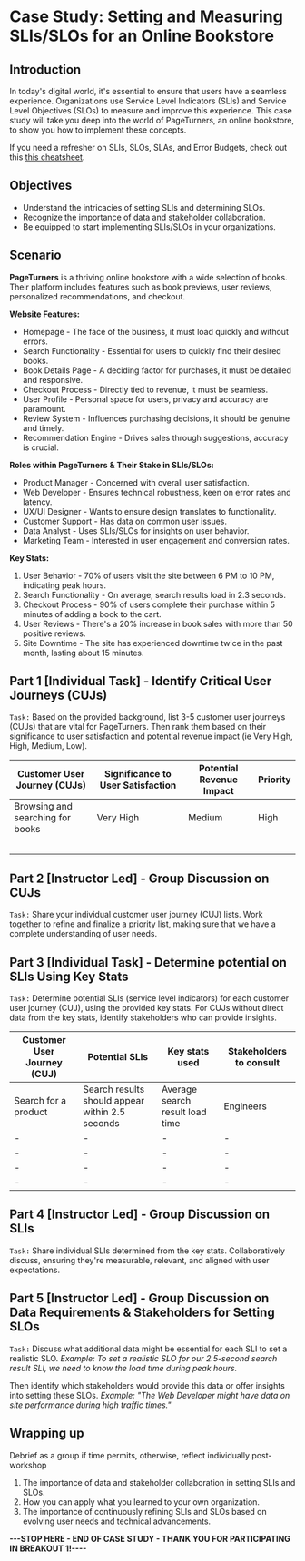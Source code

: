 # Case Study: Setting and Measuring SLIs/SLOs for an Online Bookstore

## Introduction

In today's digital world, it's essential to ensure that users have a seamless experience. Organizations use Service Level Indicators (SLIs) and Service Level Objectives (SLOs) to measure and improve this experience. This case study will take you deep into the world of PageTurners, an online bookstore, to show you how to implement these concepts.

If you need a refresher on SLIs, SLOs, SLAs, and Error Budgets, check out this [this cheatsheet](./Cheatsheet.md).

## Objectives
- Understand the intricacies of setting SLIs and determining SLOs.
- Recognize the importance of data and stakeholder collaboration.
- Be equipped to start implementing SLIs/SLOs in your organizations.

## Scenario

**PageTurners** is a thriving online bookstore with a wide selection of books. Their platform includes features such as book previews, user reviews, personalized recommendations, and checkout.

**Website Features:**
- Homepage - The face of the business, it must load quickly and without errors.
- Search Functionality - Essential for users to quickly find their desired books.
- Book Details Page - A deciding factor for purchases, it must be detailed and responsive.
- Checkout Process - Directly tied to revenue, it must be seamless.
- User Profile - Personal space for users, privacy and accuracy are paramount.
- Review System - Influences purchasing decisions, it should be genuine and timely.
- Recommendation Engine - Drives sales through suggestions, accuracy is crucial.

**Roles within PageTurners & Their Stake in SLIs/SLOs:**
- Product Manager - Concerned with overall user satisfaction.
- Web Developer - Ensures technical robustness, keen on error rates and latency.
- UX/UI Designer - Wants to ensure design translates to functionality.
- Customer Support - Has data on common user issues.
- Data Analyst - Uses SLIs/SLOs for insights on user behavior.
- Marketing Team - Interested in user engagement and conversion rates.

**Key Stats:**
1. User Behavior - 70% of users visit the site between 6 PM to 10 PM, indicating peak hours.
2. Search Functionality - On average, search results load in 2.3 seconds.
3. Checkout Process - 90% of users complete their purchase within 5 minutes of adding a book to the cart.
4. User Reviews - There's a 20% increase in book sales with more than 50 positive reviews.
5. Site Downtime - The site has experienced downtime twice in the past month, lasting about 15 minutes.

## Part 1 [Individual Task] - Identify Critical User Journeys (CUJs)

```Task:``` Based on the provided background, list 3-5 customer user journeys (CUJs) that are vital for PageTurners. Then rank them based on their significance to user satisfaction and potential revenue impact (ie Very High, High, Medium, Low).

| Customer User Journey (CUJs) | Significance to User Satisfaction | Potential Revenue Impact | Priority |
|----------|----------|----------|----------|
| Browsing and searching for books  | Very High  | Medium  | High |
|   |   |   |   |-
|   |   |   |   |-
|   |   |   |   |-
|   |   |   |   |
|   |   |   |   |

## Part 2 [Instructor Led] - Group Discussion on CUJs

```Task:``` Share your individual customer user journey (CUJ) lists. Work together to refine and finalize a priority list, making sure that we have a complete understanding of user needs.

## Part 3 [Individual Task] - Determine potential on SLIs Using Key Stats

```Task:``` Determine potential SLIs (service level indicators) for each customer user journey (CUJ), using the provided key stats. For CUJs without direct data from the key stats, identify stakeholders who can provide insights.

| Customer User Journey (CUJ) | Potential SLIs | Key stats used | Stakeholders to consult |
|----------|----------|----------|----------|
| Search for a product | Search results should appear within 2.5 seconds | Average search result load time | Engineers |
| -  | -  | -  | -  |
| -  | -  | -  | -  |
| -  | -  | -  | -  |
| -  | -  | -  | -  |

## Part 4 [Instructor Led] - Group Discussion on SLIs

```Task:``` Share individual SLIs determined from the key stats. Collaboratively discuss, ensuring they're measurable, relevant, and aligned with user expectations.

## Part 5 [Instructor Led] - Group Discussion on Data Requirements & Stakeholders for Setting SLOs

```Task:``` Discuss what additional data might be essential for each SLI to set a realistic SLO.
   *Example: To set a realistic SLO for our 2.5-second search result SLI, we need to know the load time during peak hours.*

Then identify which stakeholders would provide this data or offer insights into setting these SLOs.
   *Example: "The Web Developer might have data on site performance during high traffic times."*

## Wrapping up 

Debrief as a group if time permits, otherwise, reflect individually post-workshop

1. The importance of data and stakeholder collaboration in setting SLIs and SLOs.
2. How you can apply what you learned to your own organization.
3. The importance of continuously refining SLIs and SLOs based on evolving user needs and technical advancements.

**---STOP HERE - END OF CASE STUDY - THANK YOU FOR PARTICIPATING IN BREAKOUT 1!----**